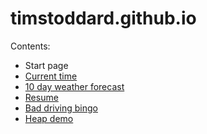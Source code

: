 # timstoddard.github.io

Contents:

 * Start page
 * [Current time](https://timstoddard.github.io/time)
 * [10 day weather forecast](https://timstoddard.github.io/forecast)
 * [Resume](https://timstoddard.github.io/resume)
 * [Bad driving bingo](https://timstoddard.github.io/bingo)
 * [Heap demo](https://timstoddard.github.io/heap)